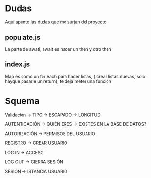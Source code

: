 # Dudas
Aquí apunto las dudas que me surjan del proyecto

## populate.js
La parte de awati, await es hacer un then y otro then 

## index.js
Map es como un for each para hacer listas, ( crear listas nuevas, solo hayque pasarle un return), te deja meter una función

# Squema
Validación 
        -> TIPO
        -> ESCAPADO
        -> LONGITUD

AUTENTICACIÓN
        -> QUIÉN ERES
        -> EXISTES EN LA BASE DE DATOS?

AUTORIZACIÓN
        -> PERMISOS DEL USUARIO

REGISTRO
        -> CREAR USUARIO

LOG IN
        -> ACCESO

LOG OUT
        -> CIERRA SESIÓN

SESIÓN
        -> ISTANCIA USUARIO
